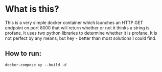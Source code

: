 # What is this?

This is a very simple docker container which launches an HTTP GET endpoint on port 8000 that will return whether or not it thinks a string is profane. It uses two python libraries to determine whether it is profane. It is not perfect by any means, but hey - better than most solutions I could find.

## How to run:

```
docker-compose up --build -d
```
